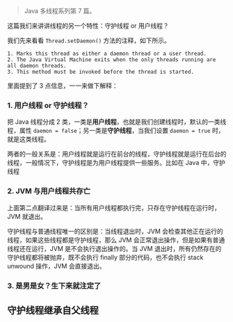 > Java 多线程系列第 7 篇。

这篇我们来讲讲线程的另一个特性：守护线程 or 用户线程？

我们先来看看 `Thread.setDaemon()` 方法的注释，如下所示。

```
1. Marks this thread as either a daemon thread or a user thread. 
2. The Java Virtual Machine exits when the only threads running are all daemon threads.
3. This method must be invoked before the thread is started.
```

里面提到了 3 点信息，一一来做下解释：

### 1. 用户线程 or 守护线程？

把 Java 线程分成 2 类，一类是**用户线程**，也就是我们创建线程时，默认的一类线程，属性 `daemon = false`；另一类是**守护线程**，当我们设置 `daemon = true` 时，就是这类线程。

两者的一般关系是：用户线程就是运行在前台的线程，守护线程就是运行在后台的线程，一般情况下，守护线程是为用户线程提供一些服务。比如在 Java 中，守护线程

### 2. JVM 与用户线程共存亡

上面第二点翻译过来是：当所有用户线程都执行完，只存在守护线程在运行时，JVM 就退出。

守护线程与普通线程唯一的区别是：当线程退出时，JVM 会检查其他正在运行的线程，如果这些线程都是守护线程，那么 JVM 会正常退出操作，但是如果有普通线程还在运行，JVM 是不会执行退出操作的。当 JVM 退出时，所有仍然存在的守护线程都将被抛弃，既不会执行 finally 部分的代码，也不会执行 stack unwound 操作，JVM 会直接退出。

### 3. 是男是女？生下来就注定了


## 守护线程继承自父线程